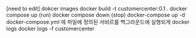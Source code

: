 [need to edit]
dokcer images
docker build -t  customercenter:0.1 .
docker compose up (run)
docker compose down (stop)
docker-compose up -d  docker-compose.yml 에 파일에 정의된 서비르를 백그라운드에 실행되게
docker logs
docker logs -f customercenter

